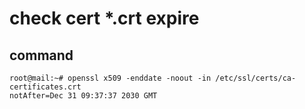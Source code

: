 # check cert *.crt expire

## command
````
root@mail:~# openssl x509 -enddate -noout -in /etc/ssl/certs/ca-certificates.crt
notAfter=Dec 31 09:37:37 2030 GMT
````
